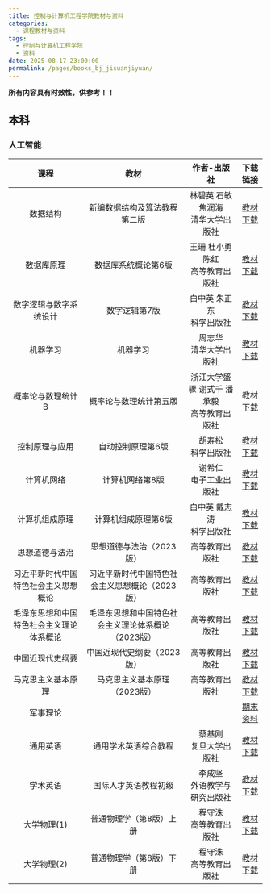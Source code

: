 ```yaml
---
title: 控制与计算机工程学院教材与资料
categories: 
  - 课程教材与资料
tags: 
  - 控制与计算机工程学院
  - 资料
date: 2025-08-17 23:00:00
permalink: /pages/books_bj_jisuanjiyuan/
---
```

**所有内容具有时效性，供参考！！**

## 本科
### 人工智能

| 课程 | 教材 | 作者-出版社 | 下载链接 |
| :--------------: | :-----------: | :-----------------: | :---------------------: |
| 数据结构 | 新编数据结构及算法教程第二版 | 林碧英 石敏 焦润海 </br> 清华大学出版社 | <a href="https://onemanager.ncepuinfo.cc/NCEPUwiki/北京/控制与计算机工程学院/新编数据结构及算法教程-第二版.pdf" target="_blank">教材下载</a> |
| 数据库原理 | 数据库系统概论第6版 | 王珊 杜小勇 陈红 </br> 高等教育出版社 | <a href="https://onemanager.ncepuinfo.cc/NCEPUwiki/北京/控制与计算机工程学院/数据库系统概论第6版.pdf" target="_blank">教材下载</a> |
| 数字逻辑与数字系统设计 | 数字逻辑第7版 | 白中英 朱正东 </br> 科学出版社 | <a href="https://onemanager.ncepuinfo.cc/NCEPUwiki/北京/控制与计算机工程学院/数字逻辑第7版.pdf" target="_blank">教材下载</a> |
| 机器学习 | 机器学习 | 周志华 </br> 清华大学出版社 | <a href="https://onemanager.ncepuinfo.cc/NCEPUwiki/北京/控制与计算机工程学院/机器学习_周志华.pdf" target="_blank">教材下载</a> |
| 概率论与数理统计B | 概率论与数理统计第五版 | 浙江大学盛骤 谢式千 潘承毅 </br> 高等教育出版社 | <a href="https://onemanager.ncepuinfo.cc/NCEPUwiki/学科门类基础课程/概率论与数理统计浙大第五版.pdf" target="_blank">教材下载</a> |
| 控制原理与应⽤ | 自动控制原理第6版 | 胡寿松 </br> 科学出版社 | <a href="https://onemanager.ncepuinfo.cc/NCEPUwiki/北京/控制与计算机工程学院/自动控制原理第6版.pdf" target="_blank">教材下载</a> |
| 计算机网络 | 计算机网络第8版 | 谢希仁 </br> 电子工业出版社 | <a href="https://onemanager.ncepuinfo.cc/NCEPUwiki/北京/控制与计算机工程学院/计算机网络第8版.pdf" target="_blank">教材下载</a>  |
| 计算机组成原理 | 计算机组成原理第6版 | ⽩中英 戴志涛 </br> 科学出版社 |  <a href="https://onemanager.ncepuinfo.cc/NCEPUwiki/北京/控制与计算机工程学院/计算机组成原理第6版.pdf" target="_blank">教材下载</a> |
|思想道德与法治|思想道德与法治（2023版）|高等教育出版社|<a href="https://onemanager.ncepuinfo.cc/NCEPUwiki/公共基础类课程/思想道德与法治（2023版）.pdf" target="_blank">教材下载</a>|
|习近平新时代中国特色社会主义思想概论|习近平新时代中国特色社会主义思想概论（2023版）|高等教育出版社|<a href="https://onemanager.ncepuinfo.cc/NCEPUwiki/公共基础类课程/习近平新时代中国特色社会主义思想概论（2023版）.pdf" target="_blank">教材下载</a>|
|毛泽东思想和中国特色社会主义理论体系概论|毛泽东思想和中国特色社会主义理论体系概论（2023版）|高等教育出版社|<a href="https://onemanager.ncepuinfo.cc/NCEPUwiki/公共基础类课程/毛泽东思想和中国特色社会主义理论体系概论（2023版）.pdf" target="_blank">教材下载</a>|
|中国近现代史纲要|中国近现代史纲要（2023版）|高等教育出版社|<a href="https://onemanager.ncepuinfo.cc/NCEPUwiki/公共基础类课程/中国近现代史纲要（2023版）.pdf" target="_blank">教材下载</a>|
|马克思主义基本原理|马克思主义基本原理（2023版）|高等教育出版社|<a href="https://onemanager.ncepuinfo.cc/NCEPUwiki/公共基础类课程/马克思主义基本原理（2023版）.pdf" target="_blank">教材下载</a>|
| 军事理论 |  |  |<a href="https://onemanager.ncepuinfo.cc/NCEPUwiki/公共基础类课程/军事理论期末参考资料2022级.zip" target="_blank">期末资料</a>|
|通用英语|通用学术英语综合教程|蔡基刚 </br> 复旦大学出版社|<a href="https://onemanager.ncepuinfo.cc/NCEPUwiki/公共基础类课程/通用学术英语综合教程-蔡基刚.pdf" target="_blank">教材下载</a>|
|学术英语|国际人才英语教程初级|李成坚 </br> 外语教学与研究出版社|<a href="https://onemanager.ncepuinfo.cc/NCEPUwiki/公共基础类课程/国际人才英语教程初级-李成坚.pdf" target="_blank">教材下载</a>|
| 大学物理(1) | 普通物理学（第8版）上册 | 程守洙 </br> 高等教育出版社 | <a href="https://onemanager.ncepuinfo.cc/NCEPUwiki/学科门类基础课程/普通物理学（第8版）上册.pdf" target="_blank">教材下载</a> |
| 大学物理(2) | 普通物理学（第8版）下册 | 程守洙 </br> 高等教育出版社 | <a href="https://onemanager.ncepuinfo.cc/NCEPUwiki/学科门类基础课程/普通物理学（第8版）上册.pdf" target="_blank">教材下载</a> |